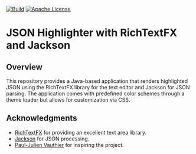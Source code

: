 [![Build](https://github.com/iliareshetov/rich-json-fx/actions/workflows/build.yml/badge.svg)](https://github.com/iliareshetov/rich-json-fx/actions/workflows/build.yml)
[![Apache License](https://img.shields.io/github/license/iliareshetov/rich-json-fx)](https://github.com/iliareshetov/rich-json-fx/blob/main/LICENSE)

# JSON Highlighter with RichTextFX and Jackson

## Overview
This repository provides a Java-based application that renders highlighted JSON using the RichTextFX library for the text editor and Jackson for JSON parsing. 
The application comes with predefined color schemes through a theme loader but allows for customization via CSS.

## Acknowledgments
- [RichTextFX](https://github.com/FXMisc/RichTextFX) for providing an excellent text area library.
- [Jackson](https://github.com/FasterXML/jackson-core) for JSON processing.
- [Paul-Julien Vauthier](https://github.com/Leward) for inspiring the project.

